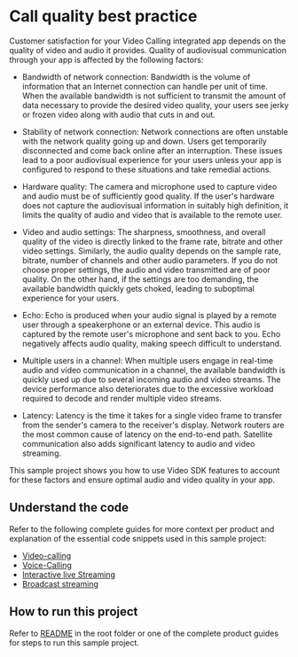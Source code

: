 # Call quality best practice

Customer satisfaction for your Video Calling integrated app depends on the quality of video and audio it provides. Quality of audiovisual communication through your app is affected by the following factors:

- Bandwidth of network connection: Bandwidth is the volume of information that an Internet connection can handle per unit of time. When the available bandwidth is not sufficient to transmit the amount of data necessary to provide the desired video quality, your users see jerky or frozen video along with audio that cuts in and out.

- Stability of network connection: Network connections are often unstable with the network quality going up and down. Users get temporarily disconnected and come back online after an interruption. These issues lead to a poor audiovisual experience for your users unless your app is configured to respond to these situations and take remedial actions.

- Hardware quality: The camera and microphone used to capture video and audio must be of sufficiently good quality. If the user's hardware does not capture the audiovisual information in suitably high definition, it limits the quality of audio and video that is available to the remote user.

- Video and audio settings: The sharpness, smoothness, and overall quality of the video is directly linked to the frame rate, bitrate and other video settings. Similarly, the audio quality depends on the sample rate, bitrate, number of channels and other audio parameters. If you do not choose proper settings, the audio and video transmitted are of poor quality. On the other hand, if the settings are too demanding, the available bandwidth quickly gets choked, leading to suboptimal experience for your users.

- Echo: Echo is produced when your audio signal is played by a remote user through a speakerphone or an external device. This audio is captured by the remote user's microphone and sent back to you. Echo negatively affects audio quality, making speech difficult to understand.

- Multiple users in a channel: When multiple users engage in real-time audio and video communication in a channel, the available bandwidth is quickly used up due to several incoming audio and video streams. The device performance also deteriorates due to the excessive workload required to decode and render multiple video streams.

- Latency: Latency is the time it takes for a single video frame to transfer from the sender's camera to the receiver's display. Network routers are the most common cause of latency on the end-to-end path. Satellite communication also adds significant latency to audio and video streaming.

This sample project shows you how to use Video SDK features to account for these factors and ensure optimal audio and video quality in your app.

## Understand the code

Refer to the following complete guides for more context per product and explanation of the essential code snippets used in this sample project:

* [Video-calling](https://docs.agora.io/en/video-calling/develop/ensure-channel-quality?platform=android)
* [Voice-Calling](https://docs.agora.io/en/voice-calling/develop/ensure-channel-quality?platform=android)
* [Interactive live Streaming](https://docs.agora.io/en/interactive-live-streaming/develop/ensure-channel-quality?platform=android)
* [Broadcast streaming](https://docs.agora.io/en/broadcast-streaming/develop/ensure-channel-quality?platform=android)

## How to run this project

Refer to [README](../README.md) in the root folder or one of the complete product guides for steps to run this sample project.